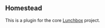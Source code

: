 ## Homestead

This is a plugin for the core [Lunchbox](https://github.com/LunchboxDevTools/lunchbox) project.

